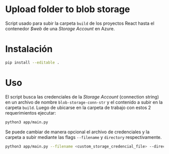 # Upload folder to blob storage

Script usado para subir la carpeta `build` de los proyectos React hasta el contenedor _$web_ de una _Storage Account_ en Azure.

# Instalación

```bash
pip install --editable .
```


# Uso

El script busca las credenciales de la _Storage Account_ (connection string) en un archivo de nombre `blob-storage-conn-str` y el contenido a subir en la carpeta `build`. Luego de ubicarse en la carpeta de trabajo con estos 2 requerimientos ejecutar:

```bash
python3 app/main.py
```

Se puede cambiar de manera opcional el archivo de credenciales y la carpeta a subir mediante las flags `--filename` y `directory` respectivamente.

```bash
python3 app/main.py --filename <custom_storage_credencial_file> --directory <custom_directory_to_upload>
```
